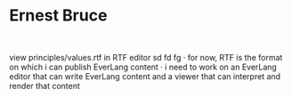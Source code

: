 # Ernest Bruce

&nbsp;

view principles/values.rtf in RTF editor
sd
fd
fg
· for now, RTF is the format on which i can publish EverLang content
· i need to work on an EverLang editor that can write EverLang content and a viewer that can interpret and render that content
